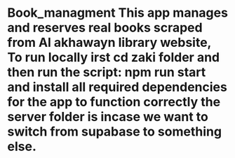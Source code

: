 # Book_managment This app manages and reserves real books scraped from Al akhawayn library website, To run locally irst cd zaki folder and then run the script: npm run start and install all required dependencies for the app to function correctly the server folder is incase we want to switch from supabase to something else.
